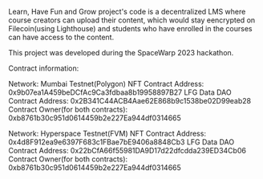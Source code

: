 Learn, Have Fun and Grow project's code is a decentralized LMS where course creators can upload their content, which would stay eencrypted on Filecoin(using Lighthouse) and students who have enrolled in the courses can have access to the content.

This project was developed during the SpaceWarp 2023 hackathon.

Contract information:

Network: Mumbai Testnet(Polygon)
NFT Contract Address: 0x9b07ea1A459beDCfAc9Ca3fdbaa8b19958897B27
LFG Data DAO Contract Address: 0x2B341C44ACB4Aae62E868b9c1538be02D99eab28
Contract Owner(for both contracts): 0xb8761b30c951d0614459b2e227Ea944df0314665


Network: Hyperspace Testnet(FVM)
NFT Contract Address: 0x4d8F912ea9e6397F683c1FBae7bE9406a8848Cb3
LFG Data DAO Contract Address: 0x22bCfA66f55981DA9D17d22dfcdda239ED34Cb06
Contract Owner(for both contracts): 0xb8761b30c951d0614459b2e227Ea944df0314665